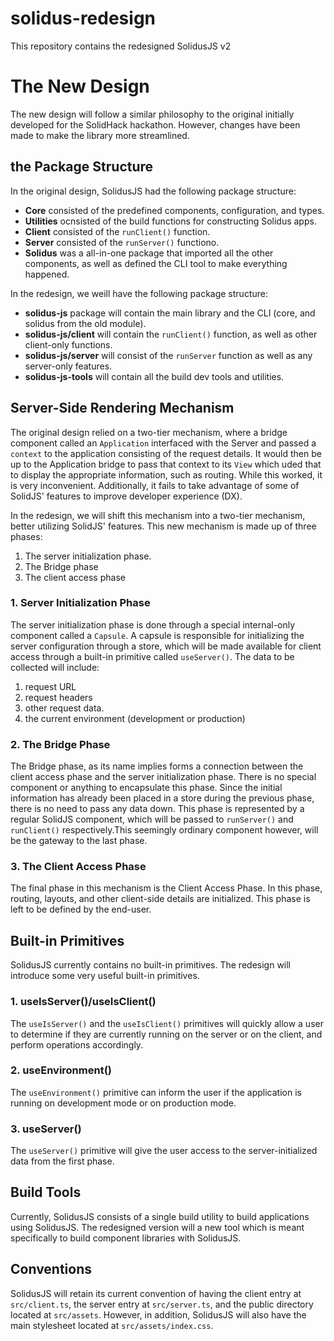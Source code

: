 # solidus-redesign
This repository contains the redesigned SolidusJS v2

# The New Design
The new design will follow a similar philosophy to the original initially developed for the SolidHack hackathon. However, changes have been made to make the library more streamlined. 

## the Package Structure
In the original design, SolidusJS had the following package structure:
- **Core** consisted of the predefined components, configuration, and types.
- **Utilities** ocnsisted of the build functions for constructing Solidus apps.
- **Client** consisted of the `runClient()` function.
- **Server** consisted of the `runServer()` functiono.
- **Solidus** was a all-in-one package that imported all the other components, as well as defined the CLI tool to make everything happened.

In the redesign, we weill have the following package structure:
- **solidus-js** package will contain the main library and the CLI (core, and solidus from the old module).
- **solidus-js/client** will contain the `runClient()` function, as well as other client-only functions.
- **solidus-js/server** will consist of the `runServer` function as well as any server-only features.
- **solidus-js-tools** will contain all the build dev tools and utilities.

## Server-Side Rendering Mechanism
The original design relied on a two-tier mechanism, where a bridge component called an `Application` interfaced with the Server and passed a `context` to the application consisting of the request details. It would then be up to the Application bridge to pass that context to its `View` which uded that to display the appropriate information, such as routing. While this worked, it is very inconvenient. Additionally, it fails to take advantage of some of SolidJS' features to improve developer experience (DX). 

In the redesign, we will shift this mechanism into a two-tier mechanism, better utilizing SolidJS' features. This new mechanism is made up of three phases:
1. The server initialization phase.
2. The Bridge phase
3. The client access phase

### 1. Server Initialization Phase
The server initialization phase is done through a special internal-only component called a `Capsule`. A capsule is responsible for initializing the server configuration through a store, which will be made available for client access through a built-in primitive called `useServer()`. The data to be collected will include:
1. request URL
2. request headers
3. other request data.
4. the current environment (development or production)

### 2. The Bridge Phase
The Bridge phase, as its name implies forms a connection between the client access phase and the server initialization phase. There is no special component or anything to encapsulate this phase. Since the initial information has already been placed in a store during the previous phase, there is no need to pass any data down. This phase is represented by a regular SolidJS component, which will be passed to `runServer()` and `runClient()` respectively.This seemingly ordinary component however, will be the gateway to the last phase.

### 3. The Client Access Phase
The final phase in this mechanism is the Client Access Phase. In this phase, routing, layouts, and other client-side details are initialized. This phase is left to be defined by the end-user.

## Built-in Primitives
SolidusJS currently contains no built-in primitives. The redesign will introduce some very useful built-in primitives.

### 1. useIsServer()/useIsClient()
The `useIsServer()` and the `useIsClient()` primitives will quickly allow a user to determine if they are currently running on the server or on the client, and perform operations accordingly.

### 2. useEnvironment()
The `useEnvironment()` primitive can inform the user if the application is running on development mode or on production mode.

### 3. useServer()
The `useServer()` primitive will give the user access to the server-initialized data from the first phase.

## Build Tools
Currently, SolidusJS consists of a single build utility to build applications using SolidusJS. The redesigned version will a new tool which is meant specifically to build component libraries with SolidusJS.

## Conventions
SolidusJS will retain its current convention of having the client entry at `src/client.ts`, the server entry at `src/server.ts`, and the public directory located at `src/assets`. However, in addition, SolidusJS will also have the main stylesheet located at `src/assets/index.css`.